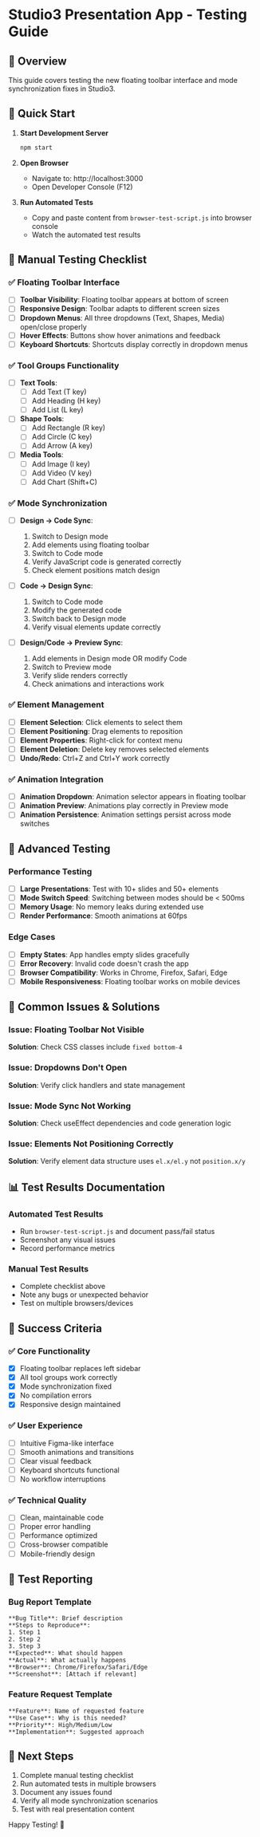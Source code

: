 # Studio3 Presentation App - Testing Guide

## 🎯 Overview
This guide covers testing the new floating toolbar interface and mode synchronization fixes in Studio3.

## 🚀 Quick Start
1. **Start Development Server**
   ```bash
   npm start
   ```

2. **Open Browser**
   - Navigate to: http://localhost:3000
   - Open Developer Console (F12)

3. **Run Automated Tests**
   - Copy and paste content from `browser-test-script.js` into browser console
   - Watch the automated test results

## 🧪 Manual Testing Checklist

### ✅ Floating Toolbar Interface
- [ ] **Toolbar Visibility**: Floating toolbar appears at bottom of screen
- [ ] **Responsive Design**: Toolbar adapts to different screen sizes
- [ ] **Dropdown Menus**: All three dropdowns (Text, Shapes, Media) open/close properly
- [ ] **Hover Effects**: Buttons show hover animations and feedback
- [ ] **Keyboard Shortcuts**: Shortcuts display correctly in dropdown menus

### ✅ Tool Groups Functionality
- [ ] **Text Tools**:
  - [ ] Add Text (T key)
  - [ ] Add Heading (H key)
  - [ ] Add List (L key)

- [ ] **Shape Tools**:
  - [ ] Add Rectangle (R key)
  - [ ] Add Circle (C key)
  - [ ] Add Arrow (A key)

- [ ] **Media Tools**:
  - [ ] Add Image (I key)
  - [ ] Add Video (V key)
  - [ ] Add Chart (Shift+C)

### ✅ Mode Synchronization
- [ ] **Design → Code Sync**:
  1. Switch to Design mode
  2. Add elements using floating toolbar
  3. Switch to Code mode
  4. Verify JavaScript code is generated correctly
  5. Check element positions match design

- [ ] **Code → Design Sync**:
  1. Switch to Code mode
  2. Modify the generated code
  3. Switch back to Design mode
  4. Verify visual elements update correctly

- [ ] **Design/Code → Preview Sync**:
  1. Add elements in Design mode OR modify Code
  2. Switch to Preview mode
  3. Verify slide renders correctly
  4. Check animations and interactions work

### ✅ Element Management
- [ ] **Element Selection**: Click elements to select them
- [ ] **Element Positioning**: Drag elements to reposition
- [ ] **Element Properties**: Right-click for context menu
- [ ] **Element Deletion**: Delete key removes selected elements
- [ ] **Undo/Redo**: Ctrl+Z and Ctrl+Y work correctly

### ✅ Animation Integration  
- [ ] **Animation Dropdown**: Animation selector appears in floating toolbar
- [ ] **Animation Preview**: Animations play correctly in Preview mode
- [ ] **Animation Persistence**: Animation settings persist across mode switches

## 🔧 Advanced Testing

### Performance Testing
- [ ] **Large Presentations**: Test with 10+ slides and 50+ elements
- [ ] **Mode Switch Speed**: Switching between modes should be < 500ms
- [ ] **Memory Usage**: No memory leaks during extended use
- [ ] **Render Performance**: Smooth animations at 60fps

### Edge Cases
- [ ] **Empty States**: App handles empty slides gracefully
- [ ] **Error Recovery**: Invalid code doesn't crash the app
- [ ] **Browser Compatibility**: Works in Chrome, Firefox, Safari, Edge
- [ ] **Mobile Responsiveness**: Floating toolbar works on mobile devices

## 🐛 Common Issues & Solutions

### Issue: Floating Toolbar Not Visible
**Solution**: Check CSS classes include `fixed bottom-4`

### Issue: Dropdowns Don't Open
**Solution**: Verify click handlers and state management

### Issue: Mode Sync Not Working
**Solution**: Check useEffect dependencies and code generation logic

### Issue: Elements Not Positioning Correctly
**Solution**: Verify element data structure uses `el.x/el.y` not `position.x/y`

## 📊 Test Results Documentation

### Automated Test Results
- Run `browser-test-script.js` and document pass/fail status
- Screenshot any visual issues
- Record performance metrics

### Manual Test Results
- Complete checklist above
- Note any bugs or unexpected behavior
- Test on multiple browsers/devices

## 🎯 Success Criteria

### ✅ Core Functionality
- [x] Floating toolbar replaces left sidebar
- [x] All tool groups work correctly
- [x] Mode synchronization fixed
- [x] No compilation errors
- [x] Responsive design maintained

### ✅ User Experience
- [ ] Intuitive Figma-like interface
- [ ] Smooth animations and transitions
- [ ] Clear visual feedback
- [ ] Keyboard shortcuts functional
- [ ] No workflow interruptions

### ✅ Technical Quality
- [ ] Clean, maintainable code
- [ ] Proper error handling
- [ ] Performance optimized
- [ ] Cross-browser compatible
- [ ] Mobile-friendly design

## 📝 Test Reporting

### Bug Report Template
```
**Bug Title**: Brief description
**Steps to Reproduce**: 
1. Step 1
2. Step 2
3. Step 3
**Expected**: What should happen
**Actual**: What actually happens
**Browser**: Chrome/Firefox/Safari/Edge
**Screenshot**: [Attach if relevant]
```

### Feature Request Template
```
**Feature**: Name of requested feature
**Use Case**: Why is this needed?
**Priority**: High/Medium/Low
**Implementation**: Suggested approach
```

## 🚀 Next Steps
1. Complete manual testing checklist
2. Run automated tests in multiple browsers
3. Document any issues found
4. Verify all mode synchronization scenarios
5. Test with real presentation content

Happy Testing! 🎉